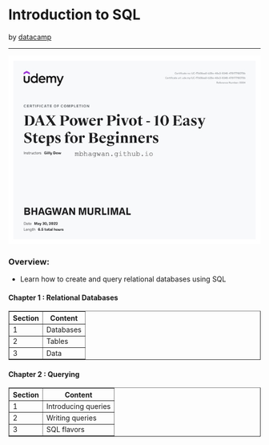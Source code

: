 <h1>Introduction to SQL</h1>
by <a href="https://app.datacamp.com/learn/courses/introduction-to-sql">datacamp</a>
<hr>

<!-- ![Certificate of Completion]() -->

![Certificate of Achievement](/images/DAX_Power_Pivot_10_Easy_Steps_for_Beginners.jpg)
 
<h3>Overview:</h3>
<ul>
 <li>Learn how to create and query relational databases using SQL</li>
</ul>

<h4>Chapter 1 : Relational Databases</h4>

<table border="1">
 <tr>
  <th>Section</th>
  <th>Content</th>
 </tr>
 <tr>
  <td>1</td>
  <td>Databases</td>
 </tr>
 <tr>
  <td>2</td>
  <td>Tables</td>
 </tr>
 <tr>
  <td>3</td>
  <td>Data</td>
 </tr>
</table>

<h4>Chapter 2 : Querying</h4>

<table border="1">
 <tr>
  <th>Section</th>
  <th>Content</th>
 </tr>
 <tr>
  <td>1</td>
  <td>Introducing queries</td>
 </tr>
 <tr>
  <td>2</td>
  <td>Writing queries</td>
 </tr>
 <tr>
  <td>3</td>
  <td>SQL flavors</td>
 </tr>
</table>
